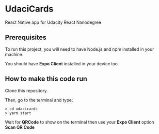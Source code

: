 # UdaciCards
React Native app for Udacity React Nanodegree

## Prerequisites

To run this project, you will need to have Node.js and npm installed in your machine.

You should have **Expo Client** installed in your device too.


## How to make this code run

Clone this repository.

Then, go to the terminal and type:

```
> cd udacicards
> yarn start
```

Wait for **QRCode** to show on the terminal then use your **Expo Client** option **Scan QR Code**
